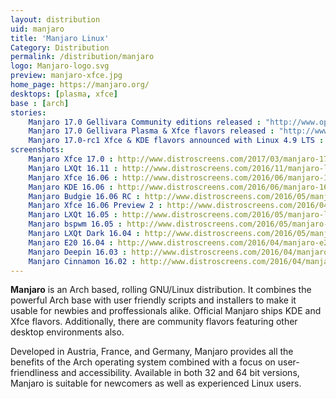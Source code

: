 ```yaml
---
layout: distribution
uid: manjaro
title: 'Manjaro Linux'
Category: Distribution
permalink: /distribution/manjaro
logo: Manjaro-logo.svg
preview: manjaro-xfce.jpg
home_page: https://manjaro.org/
desktops: [plasma, xfce]
base : [arch]
stories:
    Manjaro 17.0 Gellivara Community editions released : "http://www.open-source-feed.com/2017/03/manjaro-170-fringilla-community.html"
    Manjaro 17.0 Gellivara Plasma & Xfce flavors released : "http://www.open-source-feed.com/2017/03/manjaro-170-fringilla-plasma-xfce.html"
    Manjaro 17.0-rc1 Xfce & KDE flavors announced with Linux 4.9 LTS : http://www.open-source-feed.com/2017/02/manjaro-170-rc1-xfce-kde-flavors.html
screenshots:
    Manjaro Xfce 17.0 : http://www.distroscreens.com/2017/03/manjaro-170-fringilla-xfce-edition.html
    Manjaro LXQt 16.11 : http://www.distroscreens.com/2016/11/manjaro-lxqt-edition-1611-screenshots.html
    Manjaro Xfce 16.06 : http://www.distroscreens.com/2016/06/manjaro-1606-xfce-screenshots.html
    Manjaro KDE 16.06 : http://www.distroscreens.com/2016/06/manjaro-1606-kde-daniella-screenshots.html 
    Manjaro Budgie 16.06 RC : http://www.distroscreens.com/2016/05/manjaro-budgie-1606-rc-screenshots.html
    Manjaro Xfce 16.06 Preview 2 : http://www.distroscreens.com/2016/04/manjaro-xfce-1606-daniella-preview-2.html
    Manjaro LXQt 16.05 : http://www.distroscreens.com/2016/05/manjaro-lxqt-1605-ice-screenshots.html
    Manjaro bspwm 16.05 : http://www.distroscreens.com/2016/05/manjaro-bspwm-1605-screenshots.html
    Manjaro LXQt Dark 16.04 : http://www.distroscreens.com/2016/05/manjaro-lxqt-dark-1604-screenshots.html
    Manjaro E20 16.04 : http://www.distroscreens.com/2016/04/manjaro-e20-1604-screenshots.html
    Manjaro Deepin 16.03 : http://www.distroscreens.com/2016/04/manjaro-deepin-1603-screenshots.html
    Manjaro Cinnamon 16.02 : http://www.distroscreens.com/2016/04/manjaro-cinnamon-1602-screenshots.html
---
```


**Manjaro** is an Arch based, rolling GNU/Linux distribution. It combines the powerful Arch base with user friendly
scripts and installers to make it usable for newbies and proffessionals alike. Official Manjaro ships KDE and Xfce
flavors. Additionally, there are community flavors featuring other desktop environments also.

Developed in Austria, France, and Germany, Manjaro provides all the benefits of the Arch operating system combined with a focus on user-friendliness and accessibility. Available in both 32 and 64 bit versions, Manjaro is suitable for newcomers as well as experienced Linux users.
